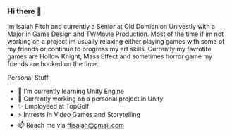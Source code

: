 ### Hi there 👋

Im Isaiah Fitch and currently a Senior at Old Domionion Univestiy with a Major in Game Design and TV/Movie Production. Most of the time if im not working on a project im usually relaxing either playing games with some of my friends or continue to progress my art skills. Currently my favrotite games are Hollow Knight, Mass Effect and sometimes horror game my friends are hooked on the time. 

Personal Stuff

- 🌱 I’m currently learning Unity Engine 
- 🔭 Currently working on a personal project in Unity
- ✨ Employeed at TopGolf
- ⚡ Intrests in Video Games and Storytelling
- 📫 Reach me via ftisaiah@gmail.com


<!-- 
**FitchIsaiah/FitchIsaiah** is a ✨ _special_ ✨ repository because its `README.md` (this file) appears on your GitHub profile.

Here are some ideas to get you started:

- 🔭 I’m currently working on ...
- 🌱 I’m currently learning ...
- 👯 I’m looking to collaborate on ...
- 🤔 I’m looking for help with ...
- 💬 Ask me about ...
- 📫 How to reach me: ...
- 😄 Pronouns: ...
- ⚡ Fun fact: ...
-->
